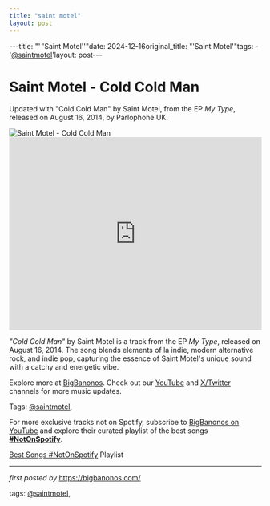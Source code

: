 ```yaml
---
title: "saint motel"
layout: post
---
```

---title: "' 'Saint Motel''"date: 2024-12-16original_title: "'Saint Motel'"tags:  - '[@saintmotel](/tags/saintmotel/)'layout: post---<!-- Title of the Post --><h1 >Saint Motel - Cold Cold Man</h1> <!-- Introductory Text --><p >Updated with "Cold Cold Man" by Saint Motel, from the EP *My Type*, released on August 16, 2014, by Parlophone UK.</p> <!-- Featured Image --><div > <img src="https://i1.sndcdn.com/artworks-000111564573-zclzfb-t500x500.jpg" alt="Saint Motel - Cold Cold Man" /></div> <!-- YouTube Video Embed --><div > <iframe width="100%" height="385" src="https://www.youtube.com/embed/Of3jUuQzH2o" title="Saint Motel - Cold Cold Man (Official Video)" frameborder="0" allow="accelerometer; autoplay; clipboard-write; encrypted-media; gyroscope; picture-in-picture; web-share" referrerpolicy="strict-origin-when-cross-origin" allowfullscreen></iframe></div> <!-- Song Information --><div > <p><em>"Cold Cold Man"</em> by Saint Motel is a track from the EP *My Type*, released on August 16, 2014. The song blends elements of la indie, modern alternative rock, and indie pop, capturing the essence of Saint Motel's unique sound with a catchy and energetic vibe.</p></div> <!-- Footer Links --><div > <p>Explore more at <a href="https://bigbanonos.com/" target="_blank">BigBanonos</a>. Check out our <a href="https://www.youtube.com/[@BigBanonos](/tags/BigBanonos/)" target="_blank">YouTube</a> and <a href="https://x.com/bigbanonos" target="_blank">X/Twitter</a> channels for more music updates.</p></div> <!-- Tags --><p >Tags: [@saintmotel](/tags/saintmotel/),</p><!--Subscribe and Playlist Links--><div>    <p>For more exclusive tracks not on Spotify, subscribe to <a href="https://www.youtube.com/[@BigBanonos](/tags/BigBanonos/)" target="_blank">BigBanonos on YouTube</a> and explore their curated playlist of the best songs <strong>[#NotOnSpotify](/tags/NotOnSpotify/)</strong>.</p>    <p><a href="https://www.youtube.com/playlist?list=PLtuNtuTatqI0kFahUCbtbfenC_ET5O_tr" target="_blank">Best Songs [#NotOnSpotify](/tags/NotOnSpotify/) Playlist<br /></a></p></div><hr /><p><em>first posted by</em> <a href="https://bigbanonos.com/" rel="noopener" target="_new">https://bigbanonos.com/</a></p><p>tags: [@saintmotel](/tags/saintmotel/),</p>